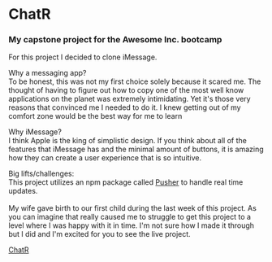 # ChatR

### My capstone project for the Awesome Inc. bootcamp

For this project I decided to clone iMessage. 

Why a messaging app? <br>
To be honest, this was not 
my first choice solely because it scared me. The thought of having to figure out how to copy 
one of the most well know applications on the planet was extremely intimidating. Yet it's those very 
reasons that convinced me I needed to do it. I knew getting out of my comfort zone would be the best 
way for me to learn 

Why iMessage? <br>
I think Apple is the king of simplistic design. If you think about all of the features 
that iMessage has and the minimal amount of buttons, it is amazing how they can create a 
user experience that is so intuitive.

Big lifts/challenges: <br>
This project utilizes an npm package called [Pusher](https://pusher.com/) to handle real time updates.<br>
<br>
My wife gave birth to our first child during the last week of this project. As you can imagine 
that really caused me to struggle to get this project to a level where I was happy with it in time. 
I'm not sure how I made it through but I did and I'm excited for you to see the live project.

[ChatR](https://chatr-db.web.app/)
